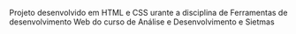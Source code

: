 Projeto desenvolvido em HTML e CSS urante a disciplina de Ferramentas de desenvolvimento Web do curso de Análise e Desenvolvimento e Sietmas
